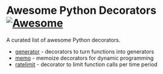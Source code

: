 # Awesome Python Decorators [![Awesome](https://cdn.rawgit.com/sindresorhus/awesome/d7305f38d29fed78fa85652e3a63e154dd8e8829/media/badge.svg)](https://github.com/sindresorhus/awesome)

A curated list of awesome Python decorators.

* [generator](/generator) - decorators to turn functions into generators
* [memo](/memo) - memoize decorators for dynamic programming
* [ratelimit](/ratelimit) - decorator to limit function calls per time period
